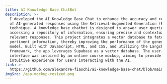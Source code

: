 ```yaml
---
title: AI Knowledge Base ChatBot
description: >-
  I developed the AI Knowledge Base Chat to enhance the accuracy and reliability
  of AI-generated responses using the Retrieval-Augmented Generation (RAG)
  technique. A knowledge base chatbot is designed to answer user queries by
  accessing a repository of information, ensuring precise and contextually
  relevant responses. This project integrates a vector database to fetch
  pertinent information, thereby improving the performance of the generative AI
  model. Built with JavaScript, HTML, and CSS, and utilizing the Langchain
  framework, the app leverages Supabase as a vector database. The user-friendly
  interface was inspired by an online course mockup, aiming to provide an
  intuitive experience for users interacting with the AI.
link: >-
  https://github.com/alexandre-fiaschi/ai-knowledge-base-chat/blob/main/README.md
imgSrc: /app-mockup-resized.png
---
```


